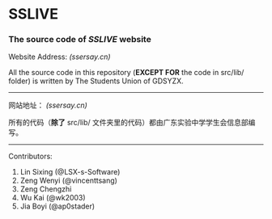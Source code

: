# SSLIVE
### The source code of _SSLIVE_ website  
  
Website Address: *(ssersay.cn)*  

All the source code in this repository (**EXCEPT FOR** the code in src/lib/ folder) is written by The Students Union of GDSYZX.

---
网站地址：  *(ssersay.cn)*

所有的代码（**除了** src/lib/ 文件夹里的代码）都由广东实验中学学生会信息部编写。

---
Contributors:  
1. Lin Sixing (@LSX-s-Software)  
2. Zeng Wenyi (@vincenttsang)  
3. Zeng Chengzhi
4. Wu Kai (@wk2003)
5. Jia Boyi (@ap0stader)